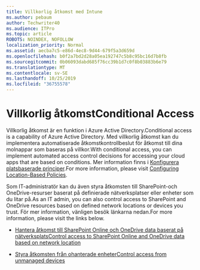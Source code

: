```yaml
---
title: Villkorlig åtkomst med Intune
ms.author: pebaum
author: Techwriter40
ms.audience: ITPro
ms.topic: article
ROBOTS: NOINDEX, NOFOLLOW
localization_priority: Normal
ms.assetid: aecba7c5-e86d-4ec8-9d44-679f5a3d659d
ms.openlocfilehash: b0f2a7bd2d28a05ea192747c5b8c95bc16d7b8fb
ms.sourcegitcommit: 0b06093dabd685f76cc39b1d7c0f8b03883b6e79
ms.translationtype: MT
ms.contentlocale: sv-SE
ms.lasthandoff: 10/25/2019
ms.locfileid: "36755578"
---
```

# <a name="conditional-access"></a><span data-ttu-id="6ce37-102">Villkorlig åtkomst</span><span class="sxs-lookup"><span data-stu-id="6ce37-102">Conditional Access</span></span>

<span data-ttu-id="6ce37-103">Villkorlig åtkomst är en funktion i Azure Active Directory.</span><span class="sxs-lookup"><span data-stu-id="6ce37-103">Conditional access is a capability of Azure Active Directory.</span></span> <span data-ttu-id="6ce37-104">Med villkorlig åtkomst kan du implementera automatiserade åtkomstkontrollbeslut för åtkomst till dina molnappar som baseras på villkor.</span><span class="sxs-lookup"><span data-stu-id="6ce37-104">With conditional access, you can implement automated access control decisions for accessing your cloud apps that are based on conditions.</span></span> <span data-ttu-id="6ce37-105">Mer information finns i [Konfigurera platsbaserade principer](https://docs.microsoft.com/azure/active-directory/conditional-access/overview).</span><span class="sxs-lookup"><span data-stu-id="6ce37-105">For more information, please visit [Configuring Location-Based Policies](https://docs.microsoft.com/azure/active-directory/conditional-access/overview).</span></span>

<span data-ttu-id="6ce37-106">Som IT-administratör kan du även styra åtkomsten till SharePoint-och OneDrive-resurser baserat på definierade nätverksplatser eller enheter som du litar på.</span><span class="sxs-lookup"><span data-stu-id="6ce37-106">As an IT admin, you can also control access to SharePoint and OneDrive resources based on defined network locations or devices you trust.</span></span> <span data-ttu-id="6ce37-107">För mer information, vänligen besök länkarna nedan.</span><span class="sxs-lookup"><span data-stu-id="6ce37-107">For more information, please visit the links below.</span></span>

- [<span data-ttu-id="6ce37-108">Hantera åtkomst till SharePoint Online och OneDrive data baserat på nätverksplats</span><span class="sxs-lookup"><span data-stu-id="6ce37-108">Control access to SharePoint Online and OneDrive data based on network location</span></span>](https://docs.microsoft.com/sharepoint/control-access-based-on-network-location)

- [<span data-ttu-id="6ce37-109">Styra åtkomsten från ohanterade enheter</span><span class="sxs-lookup"><span data-stu-id="6ce37-109">Control access from unmanaged devices</span></span>](https://docs.microsoft.com/sharepoint/control-access-from-unmanaged-devices)

